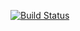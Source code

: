 [![Build Status](https://travis-ci.org/oliverlundquist/travistest.svg?branch=master)](https://travis-ci.org/oliverlundquist/travistest)
